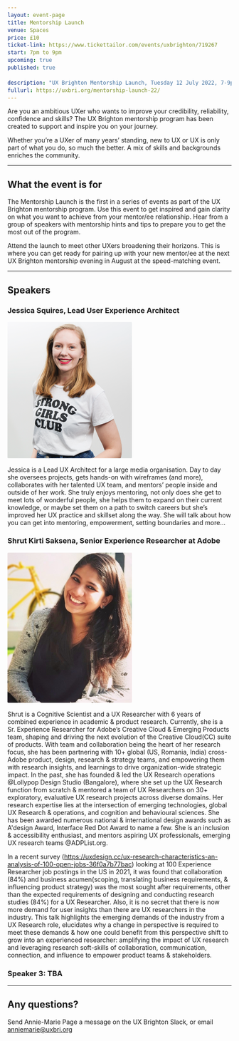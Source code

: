 ```yaml
---
layout: event-page
title: Mentorship Launch
venue: Spaces
price: £10
ticket-link: https://www.tickettailor.com/events/uxbrighton/719267
start: 7pm to 9pm
upcoming: true
published: true

description: "UX Brighton Mentorship Launch, Tuesday 12 July 2022, 7-9pm at Spaces, Brighton. Get inspired and gain clarity on what you want to achieve from your mentor/ee relationship."
fullurl: https://uxbri.org/mentorship-launch-22/
---
```


Are you an ambitious UXer who wants to improve your credibility, reliability, confidence and skills? The UX Brighton mentorship program has been created to support and inspire you on your journey.

Whether you’re a UXer of many years’ standing, new to UX or UX is only part of what you do, so much the better. A mix of skills and backgrounds enriches the community.

---

## What the event is for

The Mentorship Launch is the first in a series of events as part of the UX Brighton mentorship program. Use this event to get inspired and gain clarity on what you want to achieve from your mentor/ee relationship. Hear from a group of speakers with mentorship hints and tips to prepare you to get the most out of the program.

Attend the launch to meet other UXers broadening their horizons. This is where you can get ready for pairing up with your new mentor/ee at the next UX Brighton mentorship evening in August at the speed-matching event.

---

## Speakers

### Jessica Squires, Lead User Experience Architect
<img src="/images/events/Jessica_Squires cropped.png" width="280" class="talk__thumb" style="border-radius: 2px;">

Jessica is a Lead UX Architect for a large media organisation. Day to day she oversees projects, gets hands-on with wireframes (and more), collaborates with her talented UX team, and mentors’ people inside and outside of her work. She truly enjoys mentoring, not only does she get to meet lots of wonderful people, she helps them to expand on their current knowledge, or maybe set them on a path to switch careers but she’s improved her UX practice and skillset along the way. She will talk about how you can get into mentoring, empowerment, setting boundaries and more... 

### Shrut Kirti Saksena, Senior Experience Researcher at Adobe 
<img src="/images/events/Shrut-kirti-saksena-cropped.jpeg" width="280" class="talk__thumb" style="border-radius: 2px;">

Shrut is a Cognitive Scientist and a UX Researcher with 6 years of combined experience in academic & product research. Currently, she is a Sr. Experience Researcher for Adobe’s Creative Cloud & Emerging Products team, shaping and driving the next evolution of the Creative Cloud(CC) suite of products. With team and collaboration being the heart of her research focus, she has been partnering with 10+ global (US, Romania, India) cross-Adobe product, design, research & strategy teams, and empowering them with research insights, and learnings to drive organization-wide strategic impact. In the past, she has founded & led the UX Research operations @Lollypop Design Studio (Bangalore), where she set up the UX Research function from scratch & mentored a team of UX Researchers on 30+ exploratory, evaluative UX research projects across diverse domains.  Her research expertise lies at the intersection of emerging technologies, global UX Research & operations, and cognition and behavioural sciences. She has been awarded numerous national & international design awards such as A'design Award, Interface Red Dot Award to name a few.  She is an inclusion & accessibility enthusiast, and mentors aspiring UX professionals, emerging UX research teams @ADPList.org.

In a recent survey (https://uxdesign.cc/ux-research-characteristics-an-analysis-of-100-open-jobs-36f0a7b77bac) looking at 100 Experience Researcher job postings in the US in 2021, it was found that collaboration (84%) and business acumen(scoping, translating business requirements, & influencing product strategy) was the most sought after requirements, other than the expected requirements of designing and conducting research studies (84%) for a UX Researcher. Also, it is no secret that there is now more demand for user insights than there are UX researchers in the industry. This talk highlights the emerging demands of the industry from a UX Research role, elucidates why a change in perspective is required to meet these demands & how one could benefit from this perspective shift to grow into an experienced researcher: amplifying the impact of UX research and leveraging research soft-skills of collaboration, communication, connection, and influence to empower product teams & stakeholders.


### Speaker 3: TBA

---

## Any questions? 

Send Annie-Marie Page a message on the UX Brighton Slack, or email anniemarie@uxbri.org  

